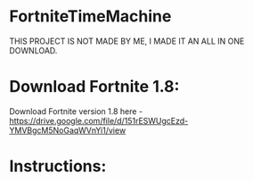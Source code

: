 # FortniteTimeMachine

THIS PROJECT IS NOT MADE BY ME, I MADE IT AN ALL IN ONE DOWNLOAD.

# Download Fortnite 1.8:

Download Fortnite version 1.8 here - https://drive.google.com/file/d/151rESWUgcEzd-YMVBgcM5NoGaqWVnYi1/view

# Instructions:
